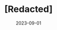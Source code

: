 ---
active: false
title: "[Redacted]"
description: "Landing page for new game"
date: 2023-09-01
links: {
    github: "",
    prod: "",
    dev: "",
}
image: {
    url: "",
    alt: "redacted",
}
tags: ["Vite", "TailwindCSS", "Wordpress", "ACF", "AlpineJS",]
---